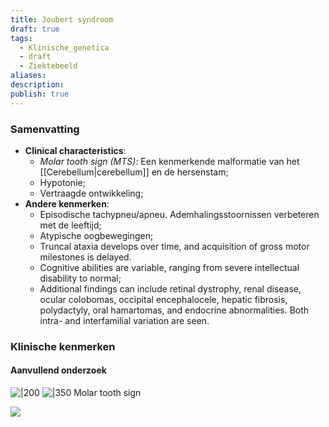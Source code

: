 ```yaml
---
title: Joubert syndroom
draft: true
tags:
  - Klinische_genetica
  - draft
  - Ziektebeeld
aliases: 
description: 
publish: true
---
```


### Samenvatting
- **Clinical characteristics**: 
	- *Molar tooth sign (MTS)*: Een kenmerkende malformatie van het [[Cerebellum|cerebellum]] en de hersenstam;
	- Hypotonie;
	- Vertraagde ontwikkeling;
- **Andere kenmerken**:
	- Episodische tachypneu/apneu. Ademhalingsstoornissen verbeteren met de leeftijd;
	- Atypische oogbewegingen;
	- Truncal ataxia develops over time, and acquisition of gross motor milestones is delayed.
	- Cognitive abilities are variable, ranging from severe intellectual disability to normal;
	- Additional findings can include retinal dystrophy, renal disease, ocular colobomas, occipital encephalocele, hepatic fibrosis, polydactyly, oral hamartomas, and endocrine abnormalities. Both intra- and interfamilial variation are seen.







### Klinische kenmerken
#### Aanvullend onderzoek
![|200](https://i.imgur.com/8DpuAr6.png)
![|350](https://i.imgur.com/1KxRlEm.png)
Molar tooth sign



![](https://i.imgur.com/LUDOGMe.png)
